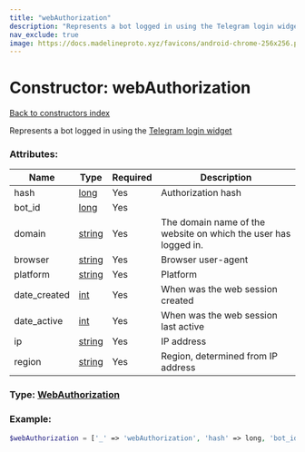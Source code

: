 ```yaml
---
title: "webAuthorization"
description: "Represents a bot logged in using the Telegram login widget"
nav_exclude: true
image: https://docs.madelineproto.xyz/favicons/android-chrome-256x256.png
---
```

# Constructor: webAuthorization  
[Back to constructors index](/API_docs/constructors/index.html)



Represents a bot logged in using the [Telegram login widget](https://core.telegram.org/widgets/login)

### Attributes:

| Name     |    Type       | Required | Description |
|----------|---------------|----------|-------------|
|hash|[long](/API_docs/types/long.html) | Yes|Authorization hash|
|bot\_id|[long](/API_docs/types/long.html) | Yes|
|domain|[string](/API_docs/types/string.html) | Yes|The domain name of the website on which the user has logged in.|
|browser|[string](/API_docs/types/string.html) | Yes|Browser user-agent|
|platform|[string](/API_docs/types/string.html) | Yes|Platform|
|date\_created|[int](/API_docs/types/int.html) | Yes|When was the web session created|
|date\_active|[int](/API_docs/types/int.html) | Yes|When was the web session last active|
|ip|[string](/API_docs/types/string.html) | Yes|IP address|
|region|[string](/API_docs/types/string.html) | Yes|Region, determined from IP address|



### Type: [WebAuthorization](/API_docs/types/WebAuthorization.html)


### Example:

```php
$webAuthorization = ['_' => 'webAuthorization', 'hash' => long, 'bot_id' => long, 'domain' => 'string', 'browser' => 'string', 'platform' => 'string', 'date_created' => int, 'date_active' => int, 'ip' => 'string', 'region' => 'string'];
```  
